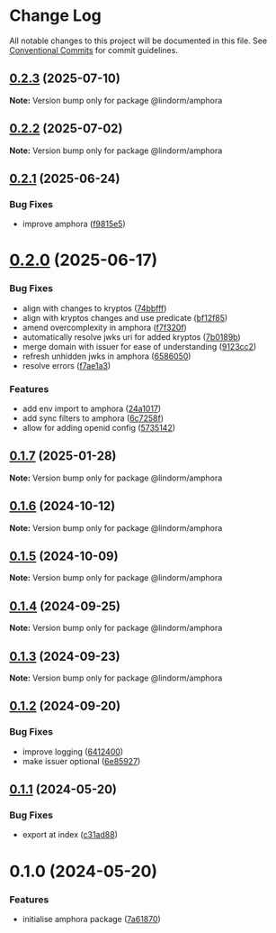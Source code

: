 # Change Log

All notable changes to this project will be documented in this file.
See [Conventional Commits](https://conventionalcommits.org) for commit guidelines.

## [0.2.3](https://github.com/lindorm-io/monorepo/compare/@lindorm/amphora@0.2.2...@lindorm/amphora@0.2.3) (2025-07-10)

**Note:** Version bump only for package @lindorm/amphora

## [0.2.2](https://github.com/lindorm-io/monorepo/compare/@lindorm/amphora@0.2.1...@lindorm/amphora@0.2.2) (2025-07-02)

**Note:** Version bump only for package @lindorm/amphora

## [0.2.1](https://github.com/lindorm-io/monorepo/compare/@lindorm/amphora@0.2.0...@lindorm/amphora@0.2.1) (2025-06-24)

### Bug Fixes

- improve amphora ([f9815e5](https://github.com/lindorm-io/monorepo/commit/f9815e52bf685e68de39b590e8d2edc2fa2e9f61))

# [0.2.0](https://github.com/lindorm-io/monorepo/compare/@lindorm/amphora@0.1.7...@lindorm/amphora@0.2.0) (2025-06-17)

### Bug Fixes

- align with changes to kryptos ([74bbfff](https://github.com/lindorm-io/monorepo/commit/74bbfff6fb50504dc70327f7de3fd6d4b45cb65a))
- align with kryptos changes and use predicate ([bf12f85](https://github.com/lindorm-io/monorepo/commit/bf12f856e9c70d175cee50ba944822ab1f92939d))
- amend overcomplexity in amphora ([f7f320f](https://github.com/lindorm-io/monorepo/commit/f7f320ff4917de0908bb619a7f66b3026d3bf554))
- automatically resolve jwks uri for added kryptos ([7b0189b](https://github.com/lindorm-io/monorepo/commit/7b0189b67e8fe694249afb9a890fb1cce67e1fb3))
- merge domain with issuer for ease of understanding ([9123cc2](https://github.com/lindorm-io/monorepo/commit/9123cc2ede63962a5c226a9bed0d0541001384d9))
- refresh unhidden jwks in amphora ([6586050](https://github.com/lindorm-io/monorepo/commit/6586050bf653621874736e101b577703e657b3f6))
- resolve errors ([f7ae1a3](https://github.com/lindorm-io/monorepo/commit/f7ae1a3bbbc9e70c4e2244b0f2f3575a5912b6cb))

### Features

- add env import to amphora ([24a1017](https://github.com/lindorm-io/monorepo/commit/24a1017b1a4cbbe8dc66ea0e004e9e00d92a9497))
- add sync filters to amphora ([6c7258f](https://github.com/lindorm-io/monorepo/commit/6c7258f8c5c5f83403d3fc3c16137405f4171f85))
- allow for adding openid config ([5735142](https://github.com/lindorm-io/monorepo/commit/57351424db224c361c2c9bf41972603fc172c49c))

## [0.1.7](https://github.com/lindorm-io/monorepo/compare/@lindorm/amphora@0.1.6...@lindorm/amphora@0.1.7) (2025-01-28)

**Note:** Version bump only for package @lindorm/amphora

## [0.1.6](https://github.com/lindorm-io/monorepo/compare/@lindorm/amphora@0.1.5...@lindorm/amphora@0.1.6) (2024-10-12)

**Note:** Version bump only for package @lindorm/amphora

## [0.1.5](https://github.com/lindorm-io/monorepo/compare/@lindorm/amphora@0.1.4...@lindorm/amphora@0.1.5) (2024-10-09)

**Note:** Version bump only for package @lindorm/amphora

## [0.1.4](https://github.com/lindorm-io/monorepo/compare/@lindorm/amphora@0.1.3...@lindorm/amphora@0.1.4) (2024-09-25)

**Note:** Version bump only for package @lindorm/amphora

## [0.1.3](https://github.com/lindorm-io/monorepo/compare/@lindorm/amphora@0.1.2...@lindorm/amphora@0.1.3) (2024-09-23)

**Note:** Version bump only for package @lindorm/amphora

## [0.1.2](https://github.com/lindorm-io/monorepo/compare/@lindorm/amphora@0.1.1...@lindorm/amphora@0.1.2) (2024-09-20)

### Bug Fixes

- improve logging ([6412400](https://github.com/lindorm-io/monorepo/commit/64124001dca3c393b2696b8e5fa90a0d0533ac4d))
- make issuer optional ([6e85927](https://github.com/lindorm-io/monorepo/commit/6e859272370e59dc334aca702fa37e1765f542ab))

## [0.1.1](https://github.com/lindorm-io/monorepo/compare/@lindorm/amphora@0.1.0...@lindorm/amphora@0.1.1) (2024-05-20)

### Bug Fixes

- export at index ([c31ad88](https://github.com/lindorm-io/monorepo/commit/c31ad882ec6e05a87f74e99ab40c5553cd5c15f7))

# 0.1.0 (2024-05-20)

### Features

- initialise amphora package ([7a61870](https://github.com/lindorm-io/monorepo/commit/7a618709cfb29144e7f6416d4828a48e2340654c))
